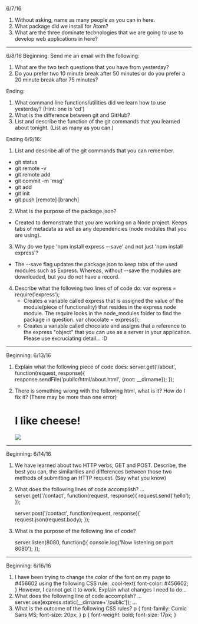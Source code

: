 6/7/16
1. Without asking, name as many people as you can in here.
2. What package did we install for Atom?
3. What are the three dominate technologies that we are going
    to use to develop web applications in here?


---
6/8/16
Beginning:
Send me an email with the following:
1. What are the two tech questions that you have from yesterday?
2. Do you prefer two 10 minute break after 50 minutes or do you  prefer a 20 minute break after 75 minutes?












Ending:
1. What command line functions/utilities did we learn how to use yesterday? (Hint: one is 'cd')
2. What is the difference between git and GitHub?
3. List and describe the function of the git commands that
you learned about tonight. (List as many as you can.)




Ending 6/9/16:
1. List and describe all of the git commands that you can remember.
 - git status
 - git remote -v
 - git remote add
 - git commit -m 'msg'
 - git add
 - git init
 - git push [remote] [branch]
2. What is the purpose of the package.json?
  - Created to demonstrate that you are working
    on a Node project. Keeps tabs of metadata as well as
    any dependencies (node modules that you are using).
3. Why do we type 'npm install express --save' and not just
    'npm install express'?
  - The --save flag updates the package.json to keep tabs
    of the used modules such as Express. Whereas, without --save
    the modules are downloaded, but you do not have a record.
4. Describe what the following two lines of of code do:
    var express = require('express');
    - Creates a variable called express that is assigned the value
    of the module(piece of functionality) that resides in the express
    node module. The require looks in the node_modules folder to find
    the package in question.
    var chocolate = express();
    - Creates a variable called chocolate and assigns that a reference
    to the express "object" that you can use as a server in your
    application.
   Please use excruciating detail... :D



---

Beginning: 6/13/16
1. Explain what the following piece of code does:
   server.get('/about', function(request, response){
      response.sendFile('public/html/about.html', {root: __dirname});
   });

2. There is something wrong with the following html, what is it? How do
   I fix it? (There may be more than one error)

   <!DOCTYPE>
   <html>
      <head>
        <title> Some Title and Stuff </title>
      </head>

   <body>
      <h1> I like cheese! </h1>
      <img src='http://cheesepix.com/123'></img>
   </body>
   <html>


---

Beginning: 6/14/16
1. We have learned about two HTTP verbs, GET and POST. Describe, the
   best you can, the similarities and differences between those two
   methods of submitting an HTTP request. (Say what you know)

2. What does the following lines of code accomplish?
    ...
    server.get('/contact', function(request, response){
      request.send('hello');
    });

    server.post('/contact', function(request, response){
      request.json(request.body);
    });

3. What is the purpose of the following line of code?

    server.listen(8080, function(){
      console.log('Now listening on port 8080');
    });

---

Beginning: 6/16/16
1. I have been trying to change the color of the font on my page to
   #456602 using the following CSS rule:
   .cool-text{
      font-color: #456602;
    }
    However, I cannot get it to work. Explain what changes I need to
    do...
2.  What does the following line of code accomplish?
    ...
    server.use(express.static(__dirname+'/public'));
    ...
3. What is the outcome of the following CSS rules?
    p {
      font-family: Comic Sans MS;
      font-size: 20px;
    }
    p {
      font-weight: bold;
      font-size: 17px;
    }





